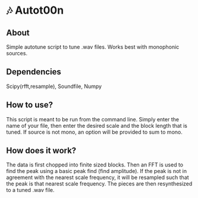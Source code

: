 # 🎶 Autot00n

## About

Simple autotune script to tune .wav files. Works best with monophonic sources.

## Dependencies

Scipy(rfft,resample), Soundfile, Numpy

## How to use?

This script is meant to be run from the command line. Simply enter the name of your file, then enter the desired scale and the block length that is tuned. If source is not mono, an option will be provided to sum to mono.

## How does it work?

The data is first chopped into finite sized blocks. Then an FFT is used to find the peak using a basic peak find (find amplitude). If the peak is not in agreement with the nearest scale frequency, it will be resampled such that the peak is that nearest scale frequency. The pieces are then resynthesized to a tuned .wav file.
